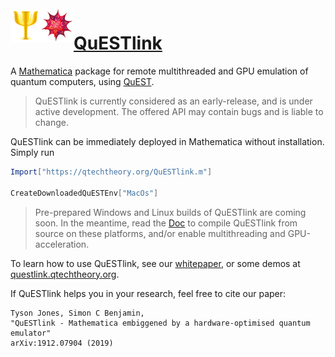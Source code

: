 <img align="left" src="Doc/quest_logo.png" alt="The QuEST logo">
<img align="left" src="Doc/mma_logo.png" alt="The Mathematica logo">

# [QuESTlink](https://questlink.qtechtheory.org/)
A [Mathematica](https://www.wolfram.com/mathematica/) package for remote multithreaded and GPU emulation of quantum computers, using [QuEST](https://quest.qtechtheory.org/).

> QuESTlink is currently considered as an early-release, and is under active development. 
> The offered API may contain bugs and is liable to change.

QuESTlink can be immediately deployed in Mathematica without installation. Simply run
```Mathematica
Import["https://qtechtheory.org/QuESTlink.m"]

CreateDownloadedQuESTEnv["MacOs"]
```

> Pre-prepared Windows and Linux builds of QuESTlink are coming soon.
> In the meantime, read the [Doc](Doc/README.md) to compile QuESTlink from source on these platforms, and/or enable multithreading and GPU-acceleration.

To learn how to use QuESTlink, see our [whitepaper](https://arxiv.org/abs/1912.07904), 
or some demos at [questlink.qtechtheory.org](https://questlink.qtechtheory.org).

If QuESTlink helps you in your research, feel free to cite our paper:
```
Tyson Jones, Simon C Benjamin, 
"QuESTlink - Mathematica embiggened by a hardware-optimised quantum emulator"
arXiv:1912.07904 (2019)
```
